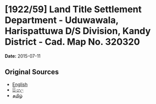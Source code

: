 # [1922/59] Land Title Settlement Department - Uduwawala, Harispattuwa D/S Division, Kandy District - Cad. Map No. 320320

**Date:** 2015-07-11

## Original Sources

- [English](https://documents.gov.lk/view/extra-gazettes/2015/7/1922-59_E.pdf)
- [සිංහල](https://documents.gov.lk/view/extra-gazettes/2015/7/1922-59_S.pdf)
- [தமிழ்](https://documents.gov.lk/view/extra-gazettes/2015/7/1922-59_T.pdf)
